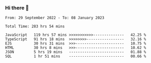 ### Hi there 👋

<!--START_SECTION:waka-->

```text
From: 29 September 2022 - To: 08 January 2023

Total Time: 283 hrs 54 mins

JavaScript   119 hrs 57 mins >>>>>>>>>>>--------------   42.25 %
TypeScript   91 hrs 18 mins  >>>>>>>>-----------------   32.16 %
EJS          30 hrs 31 mins  >>>----------------------   10.75 %
HTML         30 hrs 8 mins   >>>----------------------   10.62 %
JSON         5 hrs 19 mins   -------------------------   01.88 %
SQL          1 hr 51 mins    -------------------------   00.66 %
```

<!--END_SECTION:waka-->

<!--
**tranhieu1906/tranhieu1906** is a ✨ _special_ ✨ repository because its `README.md` (this file) appears on your GitHub profile.

Here are some ideas to get you started:

- 🔭 I’m currently working on ...
- 🌱 I’m currently learning ...
- 👯 I’m looking to collaborate on ...
- 🤔 I’m looking for help with ...
- 💬 Ask me about ...
- 📫 How to reach me: ...
- 😄 Pronouns: ...
- ⚡ Fun fact: ...
-->
